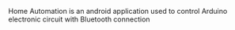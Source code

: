 Home Automation is an android application used to control Arduino electronic circuit with Bluetooth connection